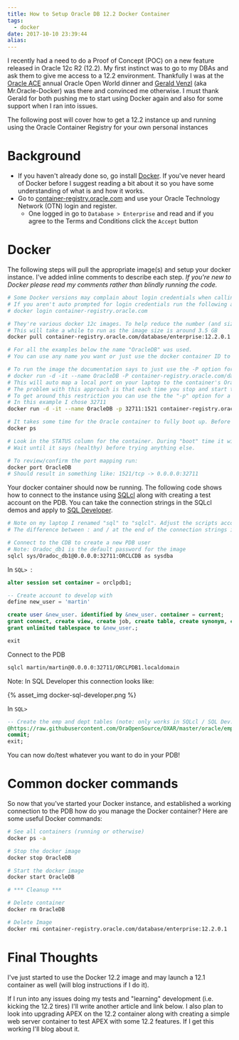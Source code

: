 ```yaml
---
title: How to Setup Oracle DB 12.2 Docker Container
tags:
  - docker
date: 2017-10-10 23:39:44
alias:
---
```



I recently had a need to do a Proof of Concept (POC) on a new feature released in Oracle 12c R2 (12.2). My first instinct was to go to my DBAs and ask them to give me access to a 12.2 environment. Thankfully I was at the [Oracle ACE](http://www.oracle.com/technetwork/community/oracle-ace/index.html) annual Oracle Open World dinner and [Gerald Venzl](https://twitter.com/geraldvenzl?lang=en) (aka Mr.Oracle-Docker) was there and convinced me otherwise. I must thank Gerald for both pushing me to start using Docker again and also for some support when I ran into issues.

The following post will cover how to get a 12.2 instance up and running using the Oracle Container Registry for your own personal instances

# Background

- If you haven't already done so, go install [Docker](https://www.docker.com). If you've never heard of Docker before I suggest reading a bit about it so you have some understanding of what is and how it works.
- Go to [container-registry.oracle.com](https://container-registry.oracle.com) and use your Oracle Technology Network (OTN) login and register.
  - One logged in go to `Database > Enterprise` and read and if you agree to the Terms and Conditions click the `Accept` button

# Docker

The following steps will pull the appropriate image(s) and setup your docker instance. I've added inline comments to describe each step. _If you're new to Docker please read my comments rather than blindly running the code._

```bash
# Some Docker versions may complain about login credentials when calling the pull command
# If you aren't auto prompted for login credentials run the following and use your OTN credentials
# docker login container-registry.oracle.com

# They're various docker 12c images. To help reduce the number (and size) of images on my laptop I only needed the 12.2 version
# This will take a while to run as the image size is around 3.5 GB
docker pull container-registry.oracle.com/database/enterprise:12.2.0.1

# For all the examples below the name "OracleDB" was used.
# You can use any name you want or just use the docker container ID to reference it

# To run the image the documentation says to just use the -P option for something like:
# docker run -d -it --name OracleDB -P container-registry.oracle.com/database/enterprise:12.2.0.1
# This will auto map a local port on your laptop to the container's Oracle 1521 port.
# The problem with this approach is that each time you stop and start the container you may get a new local port
# To get around this restriction you can use the the "-p" option for a statically defined port.
# In this example I chose 32711
docker run -d -it --name OracleDB -p 32711:1521 container-registry.oracle.com/database/enterprise:12.2.0.1

# It takes some time for the Oracle container to fully boot up. Before trying to connect to it check the container status by running:
docker ps

# Look in the STATUS column for the container. During "boot" time it will say "... (health: starting)".
# Wait until it says (healthy) before trying anything else.

# To review/confirm the port mapping run:
docker port OracleDB
# Should result in something like: 1521/tcp -> 0.0.0.0:32711

```

Your docker container should now be running. The following code shows how to connect to the instance using [SQLcl](http://www.oracle.com/technetwork/developer-tools/sqlcl/overview/index.html) along with creating a test account on the PDB. You can take the connection strings in the SQLcl demos and apply to [SQL Developer](http://www.oracle.com/technetwork/developer-tools/sql-developer/overview/index.html).

```bash
# Note on my laptop I renamed "sql" to "sqlcl". Adjust the scripts accordingly or call sqlplus
# The difference between : and / at the end of the connection strings is :SID /SERVICE_NAME

# Connect to the CDB to create a new PDB user
# Note: Oradoc_db1 is the default password for the image
sqlcl sys/Oradoc_db1@0.0.0.0:32711:ORCLCDB as sysdba
```

In `SQL> `:

```sql
alter session set container = orclpdb1;

-- Create account to develop with
define new_user = 'martin'

create user &new_user. identified by &new_user. container = current;
grant connect, create view, create job, create table, create synonym, create sequence, create trigger, create procedure, create any context, create type to &new_user.;
grant unlimited tablespace to &new_user.;

exit
```

Connect to the PDB

```bash
sqlcl martin/martin@0.0.0.0:32711/ORCLPDB1.localdomain
```

Note: In SQL Developer this connection looks like:

{% asset_img docker-sql-developer.png %}

In `SQL> `

```sql
-- Create the emp and dept tables (note: only works in SQLcl / SQL Dev. Not SQL*Plus)
@https://raw.githubusercontent.com/OraOpenSource/OXAR/master/oracle/emp_dept.sql
commit;
exit;
```

You can now do/test whatever you want to do in your PDB!


# Common docker commands

So now that you've started your Docker instance, and established a working connection to the PDB how do you manage the Docker container? Here are some useful Docker commands:

```bash
# See all containers (running or otherwise)
docker ps -a

# Stop the docker image
docker stop OracleDB

# Start the docker image
docker start OracleDB

# *** Cleanup ***

# Delete container
docker rm OracleDB

# Delete Image
docker rmi container-registry.oracle.com/database/enterprise:12.2.0.1
```

# Final Thoughts

I've just started to use the Docker 12.2 image and may launch a 12.1 container as well (will blog instructions if I do it).

If I run into any issues doing my tests and "learning" development (i.e. kicking the 12.2 tires) I'll write another article and link below. I also plan to look into upgrading APEX on the 12.2 container along with creating a simple web server container to test APEX with some 12.2 features. If I get this working I'll blog about it.
